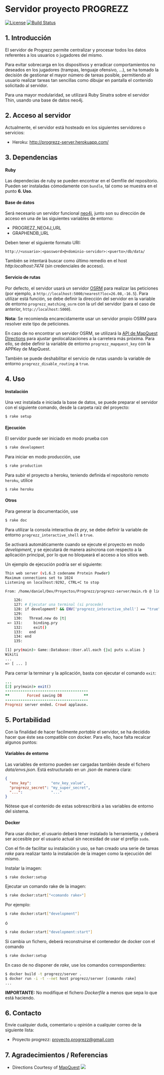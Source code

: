 # Servidor proyecto PROGREZZ #

[![License](https://img.shields.io/badge/license-MIT-blue.svg)](LICENSE.txt)  [![Build Status](https://travis-ci.org/teamprogrezz/progrezz-server.svg)](https://travis-ci.org/teamprogrezz/progrezz-server)

## 1. Introducción ##
El servidor de Progrezz permite centralizar y procesar todos los datos referentes a los usuarios o jugadores del mismo.

Para evitar sobrecarga en los dispositivos y erradicar comportamientos no deseados en los jugadores (trampas, lenguaje ofensivo, ...), se ha tomado la decisión de gestionar el mayor número de tareas posible, permitiendo al usuario realizar tareas tan sencillas como dibujar en pantalla el contenido solicitado al servidor.

Para una mayor modularidad, se utilizará Ruby Sinatra sobre el servidor Thin, usando una base de datos neo4j.

## 2. Acceso al servidor ##
Actualmente, el servidor está hosteado en los siguientes servidores o servicios:

- Heroku: http://progrezz-server.herokuapp.com/

## 3. Dependencias ##
#### Ruby  ####
Las dependecias de ruby se pueden encontrar en el Gemfile del repositorio. Pueden ser instaladas cómodamente con ```bundle```, tal como se muestra en el punto **6. Uso**.

#### Base de datos ####
Será necesario un servidor funcional [neo4j](http://neo4j.com), junto son su dirección de acceso en una de las siguientes variables de entorno:

- PROGREZZ_NEO4J_URL
- GRAPHENDB_URL

Deben tener el siguiente formato URI:

``` http://<usuario>:<password>@<dominio-servidor>:<puerto>/db/data/ ```

También se intentará buscar como último remedio en el host *http:localhost:7474* (sin credenciales de acceso).

#### Servicio de rutas ####
Por defecto, el servidor usará un servidor [OSRM](https://github.com/Project-OSRM/osrm-backend) para realizar las peticiones (por ejemplo, a ```http://localhost:5000/nearest?loc=26.08,-16.5```). Para utilizar está función, se debe definir la dirección del servidor en la variable de entorno ```progrezz_matching_osrm``` con la url del servidor (para el caso de anterior, ```http://localhost:5000```).

**Nota:** Se recomienda encarecidamente usar un servidor propio OSRM para resolver este tipo de peticiones.

En caso de no encontrar un servidor OSRM, se utilizará la [API de MapQuest Directions](http://developer.mapquest.com/web/products/dev-services/directions-ws) para ajustar geolocalizaciones a la carretera más próxima. Para ello, se debe definir la variable de entorno ```progrezz_mapquest_key``` con la APPKey de MapQuest.

También se puede deshabilitar el servicio de rutas usando la variable de entorno ```progrezz_disable_routing``` a ```true```.

## 4.  Uso ##
#### Instalación ####
Una vez instalada e iniciada la base de datos, se puede preparar el servidor con el siguiente comando, desde la carpeta raíz del proyecto:

```sh
$ rake setup
```

#### Ejecución ####

El servidor puede ser iniciado en modo prueba con

```sh
$ rake development
```

Para iniciar en modo producción, use
```sh
$ rake production
```

Para subir el proyecto a heroku, teniendo definida el repositorio remoto ```heroku```,  utilice

```sh
$ rake heroku
```

#### Otros ####

Para generar la documentación, use

```sh
$ rake doc
```

Para utilizar la consola interactiva de *pry*, se debe definir la variable de entorno ```progrezz_interactive_shell``` a ```true```.

Se activará automáticamente cuando se ejecute el proyecto en modo *development*, y se ejecutará de manera asíncrona con respecto a la aplicación principal, por lo que no bloqueará el acceso a los sitios web.

Un ejemplo de ejecución podría ser el siguiente:

```sh
Thin web server (v1.6.3 codename Protein Powder)
Maximum connections set to 1024
Listening on localhost:9292, CTRL+C to stop

From: /home/daniel/Dev/Proyectos/Progrezz/progrezz-server/main.rb @ line 131 :

    126: 
    127: # Ejecutar una terminal (si procede)
    128: if development? && ENV['progrezz_interactive_shell'] == "true"
    129: 
    130:   Thread.new do |t|
 => 131:     binding.pry
    132:     exit()
    133:   end
    134: end
    135: 

[1] pry(main)> Game::Database::User.all.each {|u| puts u.alias }
Wikiti
... 
=> [ ... ]
```

Para cerrar la terminar y la aplicación, basta con ejecutar el comando ```exit```:

```ruby
... 
[2] pry(main)> exit()
--------------------------------------
**        Forced saving DB          **
--------------------------------------
Progrezz server ended. Crowd applause.
```

## 5. Portabilidad ##
Con la finalidad de hacer facilmente *portable* el servidor, se ha decidido hacer que éste sea compatible con docker. Para ello, hace falta recalcar algunos puntos:

#### Variables de entorno ####
Las variables de entorno pueden ser cargadas también desde el fichero *data/envs.json*. Está estructurado en un *.json* de manera clara:

```json
{
  "env_key":         "env_key_value",
  "progrezz_secret": "my_super_secret",
  "...":             "..."
}
```

Nótese que el contenido de estas sobrescribirá a las variables de entorno del sistema.

#### Docker ####
Para usar *docker*, el usuario deberá tener instalado la herramienta, y deberá ser accesible por el usuario actual sin necesidad de usar el prefijo ```sudo```.

Con el fin de facilitar su instalación y uso, se han creado una serie de tareas *rake* para realizar tanto la instalación de la imagen como la ejecución del mismo.

Instalar la imagen:
```sh
$ rake docker:setup
```

Ejecutar un comando rake de la imagen:
```sh
$ rake docker:start["<comando rake>"]
```

Por ejemplo:
```sh
$ rake docker:start["development"]
```
ó

```sh
$ rake docker:start["development:start"]
```


Si cambia un fichero, deberá reconstruirse el contenedor de docker con el comando

```sh
$ rake docker:setup
```

En caso de no disponer de *rake*, use los comandos correspondientes:

```sh
$ docker build -t progrezz/server .
$ docker run -i -t --net host progrezz/server [comando rake]
...
```


**IMPORTANTE:** No modifique  el fichero *Dockerfile* a menos que sepa lo que está haciendo.

## 6. Contacto ##
Envíe cualquier duda, comentario u opinión a cualquier correo de la siguiente lista:

- Proyecto progrezz: [proyecto.progrezz@gmail.com](mailto:proyecto.progrezz@gmail.com)

## 7. Agradecimientos / Referencias ##
- <p>Directions Courtesy of <a href="http://www.mapquest.com/" target="_blank">MapQuest</a> <img src="http://developer.mapquest.com/content/osm/mq_logo.png"></p>
